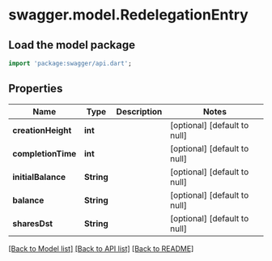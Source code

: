 # swagger.model.RedelegationEntry

## Load the model package
```dart
import 'package:swagger/api.dart';
```

## Properties
Name | Type | Description | Notes
------------ | ------------- | ------------- | -------------
**creationHeight** | **int** |  | [optional] [default to null]
**completionTime** | **int** |  | [optional] [default to null]
**initialBalance** | **String** |  | [optional] [default to null]
**balance** | **String** |  | [optional] [default to null]
**sharesDst** | **String** |  | [optional] [default to null]

[[Back to Model list]](../README.md#documentation-for-models) [[Back to API list]](../README.md#documentation-for-api-endpoints) [[Back to README]](../README.md)


